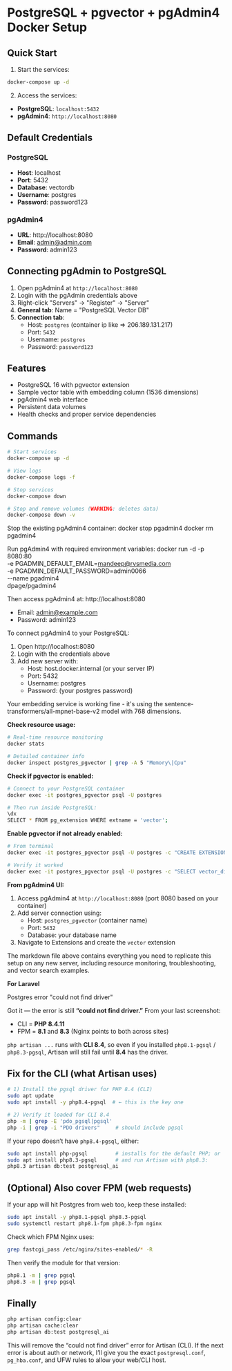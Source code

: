 # PostgreSQL + pgvector + pgAdmin4 Docker Setup

## Quick Start

1. Start the services:
```bash
docker-compose up -d
```

2. Access the services:
- **PostgreSQL**: `localhost:5432`
- **pgAdmin4**: `http://localhost:8080`

## Default Credentials

### PostgreSQL
- **Host**: localhost
- **Port**: 5432
- **Database**: vectordb
- **Username**: postgres
- **Password**: password123

### pgAdmin4
- **URL**: http://localhost:8080
- **Email**: admin@admin.com
- **Password**: admin123

## Connecting pgAdmin to PostgreSQL

1. Open pgAdmin4 at `http://localhost:8080`
2. Login with the pgAdmin credentials above
3. Right-click "Servers" → "Register" → "Server"
4. **General tab**: Name = "PostgreSQL Vector DB"
5. **Connection tab**:
   - Host: `postgres` (container ip like => 206.189.131.217)
   - Port: `5432`
   - Username: `postgres`
   - Password: `password123`

## Features

- PostgreSQL 16 with pgvector extension
- Sample vector table with embedding column (1536 dimensions)
- pgAdmin4 web interface
- Persistent data volumes
- Health checks and proper service dependencies

## Commands

```bash
# Start services
docker-compose up -d

# View logs
docker-compose logs -f

# Stop services
docker-compose down

# Stop and remove volumes (WARNING: deletes data)
docker-compose down -v
```



Stop the existing pgAdmin4 container:
docker stop pgadmin4
docker rm pgadmin4

Run pgAdmin4 with required environment variables:
docker run -d -p 8080:80 \
    -e PGADMIN_DEFAULT_EMAIL=mandeep@rvsmedia.com \
    -e PGADMIN_DEFAULT_PASSWORD=admin0066 \
    --name pgadmin4 \
    dpage/pgadmin4

Then access pgAdmin4 at: http://localhost:8080
- Email: admin@example.com
- Password: admin123

To connect pgAdmin4 to your PostgreSQL:
1. Open http://localhost:8080
2. Login with the credentials above
3. Add new server with:
   - Host: host.docker.internal (or your server IP)
   - Port: 5432
   - Username: postgres
   - Password: (your postgres password)

Your embedding service is working fine - it's using the sentence-transformers/all-mpnet-base-v2 model with 768 dimensions.

**Check resource usage:**
```bash
# Real-time resource monitoring
docker stats

# Detailed container info
docker inspect postgres_pgvector | grep -A 5 "Memory\|Cpu"
```

**Check if pgvector is enabled:**
```bash
# Connect to your PostgreSQL container
docker exec -it postgres_pgvector psql -U postgres

# Then run inside PostgreSQL:
\dx
SELECT * FROM pg_extension WHERE extname = 'vector';
```

**Enable pgvector if not already enabled:**
```bash
# From terminal
docker exec -it postgres_pgvector psql -U postgres -c "CREATE EXTENSION IF NOT EXISTS vector;"

# Verify it worked
docker exec -it postgres_pgvector psql -U postgres -c "SELECT vector_dims('[1,2,3]'::vector);"
```

**From pgAdmin4 UI:**
1. Access pgAdmin4 at `http://localhost:8080` (port 8080 based on your container)
2. Add server connection using:
   - Host: `postgres_pgvector` (container name)
   - Port: `5432`
   - Database: your database name
3. Navigate to Extensions and create the `vector` extension

The markdown file above contains everything you need to replicate this setup on any new server, including resource monitoring, troubleshooting, and vector search examples.


**For Laravel**

Postgres error "could not find driver"

Got it — the error is still **“could not find driver.”**
From your last screenshot:

* CLI = **PHP 8.4.11**
* FPM = **8.1** and **8.3** (Nginx points to both across sites)

`php artisan ...` runs with **CLI 8.4**, so even if you installed `php8.1-pgsql` / `php8.3-pgsql`, Artisan will still fail until **8.4** has the driver.

## Fix for the CLI (what Artisan uses)

```bash
# 1) Install the pgsql driver for PHP 8.4 (CLI)
sudo apt update
sudo apt install -y php8.4-pgsql  # ← this is the key one

# 2) Verify it loaded for CLI 8.4
php -m | grep -E 'pdo_pgsql|pgsql'
php -i | grep -i "PDO drivers"     # should include pgsql
```

If your repo doesn’t have `php8.4-pgsql`, either:

```bash
sudo apt install php-pgsql         # installs for the default PHP; or
sudo apt install php8.3-pgsql      # and run Artisan with php8.3:
php8.3 artisan db:test postgresql_ai
```

## (Optional) Also cover FPM (web requests)

If your app will hit Postgres from web too, keep these installed:

```bash
sudo apt install -y php8.1-pgsql php8.3-pgsql
sudo systemctl restart php8.1-fpm php8.3-fpm nginx
```

Check which FPM Nginx uses:

```bash
grep fastcgi_pass /etc/nginx/sites-enabled/* -R
```

Then verify the module for that version:

```bash
php8.1 -m | grep pgsql
php8.3 -m | grep pgsql
```

## Finally

```bash
php artisan config:clear
php artisan cache:clear
php artisan db:test postgresql_ai
```

This will remove the “could not find driver” error for Artisan (CLI). If the next error is about auth or network, I’ll give you the exact `postgresql.conf`, `pg_hba.conf`, and UFW rules to allow your web/CLI host.
